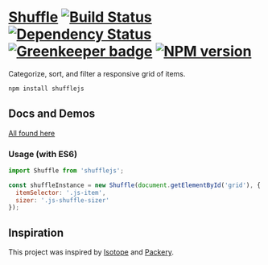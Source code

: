# [Shuffle][homepage] [![Build Status][travis-img]][travis-url] [![Dependency Status][david-img]][david-url] [![Greenkeeper badge][greenkeeper-img]][greenkeeper-img] [![NPM version][npm-img]][npm-url]

Categorize, sort, and filter a responsive grid of items.

```bash
npm install shufflejs
```

## Docs and Demos

[All found here][homepage]

### Usage (with ES6)

```js
import Shuffle from 'shufflejs';

const shuffleInstance = new Shuffle(document.getElementById('grid'), {
  itemSelector: '.js-item',
  sizer: '.js-shuffle-sizer'
});
```

## Inspiration

This project was inspired by [Isotope](https://isotope.metafizzy.co/) and [Packery](https://packery.metafizzy.co/).

[homepage]: https://vestride.github.io/Shuffle/
[travis-url]: https://travis-ci.org/Vestride/Shuffle
[travis-img]: https://travis-ci.org/Vestride/Shuffle.svg?branch=master
[david-url]: https://david-dm.org/Vestride/Shuffle
[david-img]: https://david-dm.org/Vestride/Shuffle.svg
[npm-url]: https://www.npmjs.com/package/shufflejs
[npm-img]: https://img.shields.io/npm/v/shufflejs.svg
[greenkeeper-url]: https://greenkeeper.io/
[greenkeeper-img]: https://badges.greenkeeper.io/Vestride/Shuffle.svg
